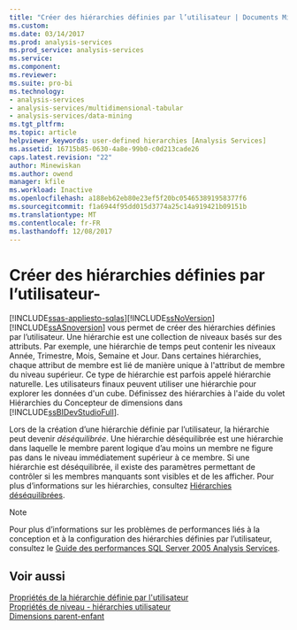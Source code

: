 ```yaml
---
title: "Créer des hiérarchies définies par l’utilisateur | Documents Microsoft"
ms.custom: 
ms.date: 03/14/2017
ms.prod: analysis-services
ms.prod_service: analysis-services
ms.service: 
ms.component: 
ms.reviewer: 
ms.suite: pro-bi
ms.technology:
- analysis-services
- analysis-services/multidimensional-tabular
- analysis-services/data-mining
ms.tgt_pltfrm: 
ms.topic: article
helpviewer_keywords: user-defined hierarchies [Analysis Services]
ms.assetid: 16715b85-0630-4a8e-99b0-c0d213cade26
caps.latest.revision: "22"
author: Minewiskan
ms.author: owend
manager: kfile
ms.workload: Inactive
ms.openlocfilehash: a188eb62eb80e23ef5f20bc054653891958377f6
ms.sourcegitcommit: f1a6944f95dd015d3774a25c14a919421b09151b
ms.translationtype: MT
ms.contentlocale: fr-FR
ms.lasthandoff: 12/08/2017
---
```

# <a name="user-defined-hierarchies---create"></a>Créer des hiérarchies définies par l’utilisateur-
[!INCLUDE[ssas-appliesto-sqlas](../../includes/ssas-appliesto-sqlas.md)][!INCLUDE[ssNoVersion](../../includes/ssnoversion-md.md)] [!INCLUDE[ssASnoversion](../../includes/ssasnoversion-md.md)] vous permet de créer des hiérarchies définies par l’utilisateur. Une hiérarchie est une collection de niveaux basés sur des attributs. Par exemple, une hiérarchie de temps peut contenir les niveaux Année, Trimestre, Mois, Semaine et Jour. Dans certaines hiérarchies, chaque attribut de membre est lié de manière unique à l'attribut de membre du niveau supérieur. Ce type de hiérarchie est parfois appelé hiérarchie naturelle. Les utilisateurs finaux peuvent utiliser une hiérarchie pour explorer les données d'un cube. Définissez des hiérarchies à l'aide du volet Hiérarchies du Concepteur de dimensions dans [!INCLUDE[ssBIDevStudioFull](../../includes/ssbidevstudiofull-md.md)].  
  
 Lors de la création d’une hiérarchie définie par l’utilisateur, la hiérarchie peut devenir *déséquilibrée*. Une hiérarchie déséquilibrée est une hiérarchie dans laquelle le membre parent logique d’au moins un membre ne figure pas dans le niveau immédiatement supérieur à ce membre. Si une hiérarchie est déséquilibrée, il existe des paramètres permettant de contrôler si les membres manquants sont visibles et de les afficher. Pour plus d’informations sur les hiérarchies, consultez [Hiérarchies déséquilibrées](../../analysis-services/multidimensional-models/user-defined-hierarchies-ragged-hierarchies.md).  
  
> [!NOTE]  
>  Pour plus d’informations sur les problèmes de performances liés à la conception et à la configuration des hiérarchies définies par l’utilisateur, consultez le [Guide des performances SQL Server 2005 Analysis Services](http://go.microsoft.com/fwlink/?LinkId=81621).  
  
## <a name="see-also"></a>Voir aussi  
 [Propriétés de la hiérarchie définie par l'utilisateur](../../analysis-services/multidimensional-models-olap-logical-dimension-objects/user-hierarchies-properties.md)   
 [Propriétés de niveau - hiérarchies utilisateur](../../analysis-services/multidimensional-models-olap-logical-dimension-objects/user-hierarchies-level-properties.md)   
 [Dimensions parent-enfant](../../analysis-services/multidimensional-models/parent-child-dimension.md)  
  
  
